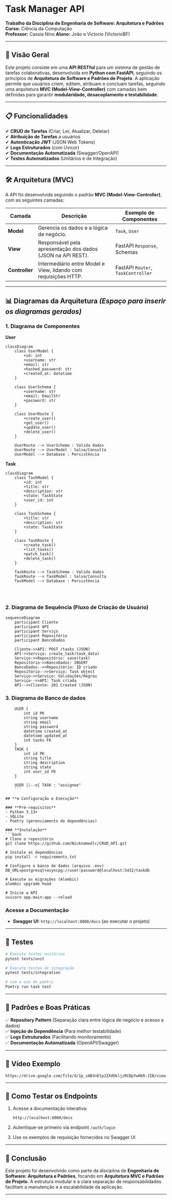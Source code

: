 # **Task Manager API**  

**Trabalho da Disciplina de Engenharia de Software: Arquitetura e Padrões**  
**Curso:** Ciência da Computação  
**Professor:** Cassia Nino
**Aluno:** João e Victorio (VictorioBF)  

---

## **📌 Visão Geral**  
Este projeto consiste em uma **API RESTful** para um sistema de gestão de tarefas colaborativas, desenvolvida em **Python com FastAPI**, seguindo os princípios de **Arquitetura de Software e Padrões de Projeto**. A aplicação permite que usuários criem, editem, atribuam e concluam tarefas, seguindo uma arquitetura **MVC (Model-View-Controller)** com camadas bem definidas para garantir **modularidade, desacoplamento e testabilidade**.  

---

## **📋 Funcionalidades**  
✔ **CRUD de Tarefas** (Criar, Ler, Atualizar, Deletar)  
✔ **Atribuição de Tarefas** a usuários  
✔ **Autenticação JWT** (JSON Web Tokens)  
✔ **Logs Estruturados** (com Uvicor)  
✔ **Documentação Automatizada** (Swagger/OpenAPI)  
✔ **Testes Automatizados** (Unitários e de Integração)  

---

## **🛠️ Arquitetura (MVC)**  
A API foi desenvolvida seguindo o padrão **MVC (Model-View-Controller)**, com as seguintes camadas:  

| Camada          | Descrição                                                                 | Exemplo de Componentes                          |  
|----------------|-------------------------------------------------------------------------|-----------------------------------------------|  
| **Model**      | Gerencia os dados e a lógica de negócio.                                | `Task`, `User`              |  
| **View**       | Responsável pela apresentação dos dados (JSON na API REST).             | FastAPI `Response`, Schemas          |  
| **Controller** | Intermediário entre Model e View, lidando com requisições HTTP.        | FastAPI `Router`, `TaskController`            |

---

## **📊 Diagramas da Arquitetura** *(Espaço para inserir os diagramas gerados)*  

### **1. Diagrama de Componentes**  
**User**
```mermaid
classDiagram
    class UserModel {
        +id: int
        +username: str
        +email: str
        +hashed_password: str
        +created_at: datetime
    }

    class UserSchema {
        +username: str
        +email: EmailStr
        +password: str
    }

    class UserRoute {
        +create_user()
        +get_user()
        +update_user()
        +delete_user()
    }

    UserRoute --> UserSchema : Valida dados
    UserRoute --> UserModel : Salva/Consulta
    UserModel --> Database : Persistência
```
**Task**
```mermaid
classDiagram
    class TaskModel {
        +id: int
        +title: str
        +description: str
        +state: TaskState
        +user_id: int
    }

    class TaskSchema {
        +title: str
        +description: str
        +state: TaskState
    }

    class TaskRoute {
        +create_task()
        +list_tasks()
        +patch_task()
        +delete_task()
    }

    TaskRoute --> TaskSchema : Valida dados
    TaskRoute --> TaskModel : Salva/Consulta
    TaskModel --> Database : Persistência
    
    
    
```

### **2. Diagrama de Sequência (Fluxo de Criação de Usuário)**
```mermaid
sequenceDiagram
    participant Cliente
    participant API
    participant Serviço
    participant Repositório
    participant BancoDados

    Cliente->>API: POST /tasks (JSON)
    API->>Serviço: create_task(task_data)
    Serviço->>Repositório: save(task)
    Repositório->>BancoDados: INSERT
    BancoDados-->>Repositório: ID criado
    Repositório-->>Serviço: Task object
    Serviço->>Serviço: Validações/Regras
    Serviço-->>API: Task criada
    API-->>Cliente: 201 Created (JSON)
```

### **3. Diagrama de Banco de dados**
```mermaiderDiagram
    USER {
        int id PK
        string username
        string email
        string password
        datetime created_at
        datetime updated_at
        int tasks FK
    }
    TASK {
        int id PK
        string title
        string description
        string state
        int user_id FK
    }

    USER ||--o{ TASK : "assignee"
    ```

## **⚙️ Configuração e Execução**  

### **Pré-requisitos**  
- Python 3.13+  
- SQLite  
- Poetry (gerenciamento de dependências)  

### **Instalação**  
```bash
# Clone o repositório
git clone https://github.com/Nicknamedlc/CRUD_API.git

# Instale as dependências
pip install -r requirements.txt

# Configure o banco de dados (arquivo .env)
DB_URL=postgresql+asyncpg://user:password@localhost:5432/taskdb

# Execute as migrações (Alembic)
alembic upgrade head

# Inicie a API
uvicorn app.main:app --reload
```

### **Acesse a Documentação**  
- **Swagger UI:** `http://localhost:8000/docs` (ao executar o projeto)

---

## **🧪 Testes**  
```bash
# Execute testes unitários
pytest tests/unit

# Execute testes de integração
pytest tests/integration

# com o uso do poetry
Poetry run task test 
```

---

## **📝 Padrões e Boas Práticas**  
✅ **Repository Pattern** (Separação clara entre lógica de negócio e acesso a dados)  
✅ **Injeção de Dependência** (Para melhor testabilidade)  
✅ **Logs Estruturados** (Facilitando monitoramento)  
✅ **Documentação Automatizada** (OpenAPI/Swagger)  

---

## **🔗 Vídeo Exemplo**
`https://drive.google.com/file/d/1p_sAB3nEtpJZXdOkljzRCBpYwHkR-JIB/view`

---

## **🔧 Como Testar os Endpoints**

1. Acesse a documentação interativa:
   ```
   http://localhost:8000/docs
   ```

2. Autentique-se primeiro via endpoint `/auth/login`

3. Use os exemplos de requisição fornecidos no Swagger UI

---

## **📌 Conclusão**  
Este projeto foi desenvolvido como parte da disciplina de **Engenharia de Software: Arquitetura e Padrões**, focando em **Arquitetura MVC e Padrões de Projeto**. A estrutura modular e a clara separação de responsabilidades facilitam a manutenção e a escalabilidade da aplicação.

---